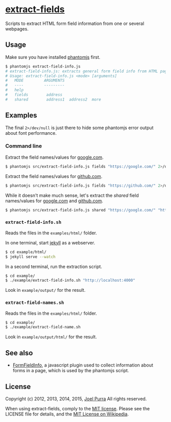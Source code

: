 # [extract-fields](https://github.com/joelpurra/extract-fields)

Scripts to extract HTML form field information from one or several webpages.



## Usage

Make sure you have installed [phantomjs](https://phantomjs.org/) first.

```bash
$ phantomjs extract-field-info.js
# extract-field-info.js: extracts general form field info from HTML pages over HTTP.
# Usage: extract-field-info.js <mode> [arguments]
#   MODE 		 ARGUMENTS
#   ---- 		 ---------
#   help
#   fields 		  address
#   shared 		  address1  address2  more
```



## Examples

The final `2>/dev/null` is just there to hide some phantomjs error output about font performance.


### Command line

Extract the field names/values for [google.com](https://google.com/).

```bash
$ phantomjs src/extract-field-info.js fields "https://google.com/" 2>/dev/null
```

Extract the field names/values for [github.com](https://github.com/).

```bash
$ phantomjs src/extract-field-info.js fields "https://github.com/" 2>/dev/null
```

While it doesn't make much sense, let's extract the *shared* field names/values for [google.com](https://google.com/) and [github.com](https://github.com/).

```bash
$ phantomjs src/extract-field-info.js shared "https://google.com/" "https://github.com/" 2>/dev/null
```


### `extract-field-info.sh`

Reads the files in the `examples/html/` folder.

In one terminal, start [jekyll](https://jekyllrb.com/) as a webserver.

```bash
$ cd example/html/
$ jekyll serve --watch
```

In a second terminal, run the extraction script.

```bash
$ cd example/
$ ./example/extract-field-info.sh "http://localhost:4000"
```

Look in `example/output/` for the result.


### `extract-field-names.sh`

Reads the files in the `examples/html/` folder.

```bash
$ cd example/
$ ./example/extract-field-name.sh
```

Look in `example/output/html/` for the result.



## See also

- [FormFieldInfo](https://github.com/joelpurra/formfieldinfo), a javascript plugin used to collect information about forms in a page, which is used by the phantomjs script.


## License

Copyright (c) 2012, 2013, 2014, 2015, [Joel Purra](https://joelpurra.com/) All rights reserved.

When using extract-fields, comply to the [MIT license](https://joelpurra.mit-license.org/2012-2013). Please see the LICENSE file for details, and the [MIT License on Wikipedia](https://en.wikipedia.org/wiki/MIT_License).
